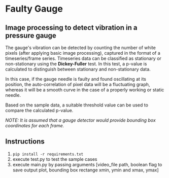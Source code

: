 # Faulty Gauge
## Image processing to detect vibration in a pressure gauge


The gauge's vibration can be detected by counting the number of white pixels (after applying basic image processing), captured in the format of a timeseries/frame series. Timeseries data can be classified as stationary or non-stationary using the <b>Dickey-Fuller</b> test. In this test, a p-value is calculated to distinguish between stationary and non-stationary data.

In this case, if the gauge needle is faulty and found oscillating at its position, the auto-correlation of pixel data will be a fluctuating graph, whereas it will be a smooth curve in the case of a properly working or static needle.

Based on the sample data, a suitable threshold value can be used to compare the calculated p-value.

<em>NOTE: It is assumed that a gauge detector would provide bounding box coordinates for each frame.</em>

## Instructions
1. ```pip install -r requirements.txt```
2. execute test.py to test the sample cases
3. execute main.py by passing arguments [video_file path, boolean flag to save output plot, bounding box rectange xmin, ymin and xmax, ymax]
